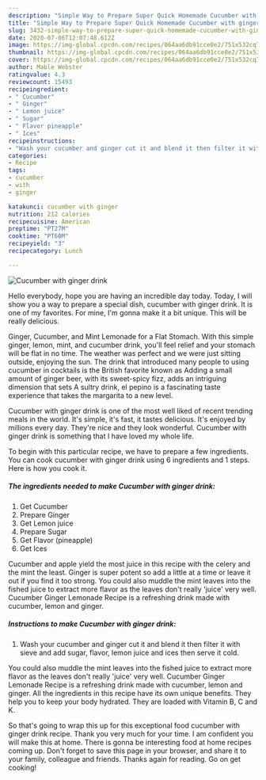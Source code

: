 ```yaml
---
description: "Simple Way to Prepare Super Quick Homemade Cucumber with ginger drink"
title: "Simple Way to Prepare Super Quick Homemade Cucumber with ginger drink"
slug: 3432-simple-way-to-prepare-super-quick-homemade-cucumber-with-ginger-drink
date: 2020-07-06T12:07:48.612Z
image: https://img-global.cpcdn.com/recipes/064aa6db91cce0e2/751x532cq70/cucumber-with-ginger-drink-recipe-main-photo.jpg
thumbnail: https://img-global.cpcdn.com/recipes/064aa6db91cce0e2/751x532cq70/cucumber-with-ginger-drink-recipe-main-photo.jpg
cover: https://img-global.cpcdn.com/recipes/064aa6db91cce0e2/751x532cq70/cucumber-with-ginger-drink-recipe-main-photo.jpg
author: Mable Webster
ratingvalue: 4.3
reviewcount: 15493
recipeingredient:
- " Cucumber"
- " Ginger"
- " Lemon juice"
- " Sugar"
- " Flavor pineapple"
- " Ices"
recipeinstructions:
- "Wash your cucumber and ginger cut it and blend it then filter it with sieve and add sugar, flavor, lemon juice and ices then serve it cold."
categories:
- Recipe
tags:
- cucumber
- with
- ginger

katakunci: cucumber with ginger 
nutrition: 212 calories
recipecuisine: American
preptime: "PT27M"
cooktime: "PT60M"
recipeyield: "3"
recipecategory: Lunch

---
```



![Cucumber with ginger drink](https://img-global.cpcdn.com/recipes/064aa6db91cce0e2/751x532cq70/cucumber-with-ginger-drink-recipe-main-photo.jpg)

Hello everybody, hope you are having an incredible day today. Today, I will show you a way to prepare a special dish, cucumber with ginger drink. It is one of my favorites. For mine, I'm gonna make it a bit unique. This will be really delicious.

Ginger, Cucumber, and Mint Lemonade for a Flat Stomach. With this simple ginger, lemon, mint, and cucumber drink, you&#39;ll feel relief and your stomach will be flat in no time. The weather was perfect and we were just sitting outside, enjoying the sun. The drink that introduced many people to using cucumber in cocktails is the British favorite known as Adding a small amount of ginger beer, with its sweet-spicy fizz, adds an intriguing dimension that sets A sultry drink, el pepino is a fascinating taste experience that takes the margarita to a new level.

Cucumber with ginger drink is one of the most well liked of recent trending meals in the world. It's simple, it's fast, it tastes delicious. It's enjoyed by millions every day. They're nice and they look wonderful. Cucumber with ginger drink is something that I have loved my whole life.


To begin with this particular recipe, we have to prepare a few ingredients. You can cook cucumber with ginger drink using 6 ingredients and 1 steps. Here is how you cook it.

<!--inarticleads1-->

##### The ingredients needed to make Cucumber with ginger drink:

1. Get  Cucumber
1. Prepare  Ginger
1. Get  Lemon juice
1. Prepare  Sugar
1. Get  Flavor (pineapple)
1. Get  Ices


Cucumber and apple yield the most juice in this recipe with the celery and the mint the least. Ginger is super potent so add a little at a time or leave it out if you find it too strong. You could also muddle the mint leaves into the fished juice to extract more flavor as the leaves don&#39;t really &#39;juice&#39; very well. Cucumber Ginger Lemonade Recipe is a refreshing drink made with cucumber, lemon and ginger. 

<!--inarticleads2-->

##### Instructions to make Cucumber with ginger drink:

1. Wash your cucumber and ginger cut it and blend it then filter it with sieve and add sugar, flavor, lemon juice and ices then serve it cold.


You could also muddle the mint leaves into the fished juice to extract more flavor as the leaves don&#39;t really &#39;juice&#39; very well. Cucumber Ginger Lemonade Recipe is a refreshing drink made with cucumber, lemon and ginger. All the ingredients in this recipe have its own unique benefits. They help you to keep your body hydrated. They are loaded with Vitamin B, C and K. 

So that's going to wrap this up for this exceptional food cucumber with ginger drink recipe. Thank you very much for your time. I am confident you will make this at home. There is gonna be interesting food at home recipes coming up. Don't forget to save this page in your browser, and share it to your family, colleague and friends. Thanks again for reading. Go on get cooking!
